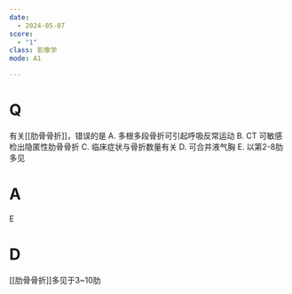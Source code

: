 ```yaml
---
date:
  - 2024-05-07
score:
  - "1"
class: 影像学
mode: A1

---
```

# Q
有关[[肋骨骨折]]，错误的是
A. 多根多段骨折可引起呼吸反常运动 
B. CT 可敏感检出隐匿性肋骨骨折
C. 临床症状与骨折数量有关 
D. 可合并液气胸
E. 以第2-8肋多见

# A

E


# D
[[肋骨骨折]]多见于3~10肋
